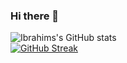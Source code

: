 ### Hi there 👋
![Ibrahims's GitHub stats]((https://github-stats-alpha.vercel.app/api?username={IbrahimNabid}))
<br />
[![GitHub Streak](https://streak-stats.demolab.com/?user=IbrahimNabid)](https://git.io/streak-stats)


